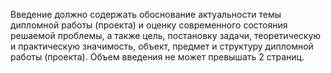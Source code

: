Введение должно содержать обоснование актуальности темы дипломной работы (проекта) и оценку современного состояния решаемой проблемы, а также цель, постановку задачи, теоретическую и практическую значимость, объект, предмет и структуру дипломной работы (проекта). Объем введения не может превышать 2 страниц.